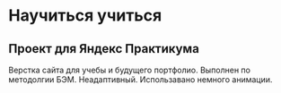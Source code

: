 # Научиться учиться

## Проект для Яндекс Практикума

Верстка сайта для учебы и будущего портфолио. Выполнен по методолгии БЭМ. Неадаптивный.
Использавано немного анимации.

